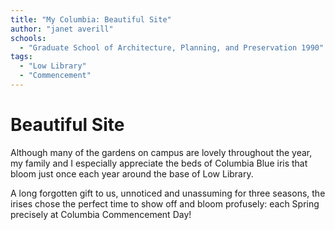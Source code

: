 ```yaml
---
title: "My Columbia: Beautiful Site"
author: "janet averill"
schools:
  - "Graduate School of Architecture, Planning, and Preservation 1990"
tags:
  - "Low Library"
  - "Commencement"
---
```


# Beautiful Site

Although many of the gardens on campus are lovely throughout the year, my family and I especially appreciate the beds of Columbia Blue iris that bloom just once each year around the base of Low Library.

A long forgotten gift to us, unnoticed and unassuming  for three seasons, the irises chose the perfect time to show off and  bloom  profusely: each Spring precisely at Columbia Commencement Day!
